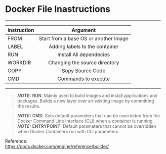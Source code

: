 # Docker File Inastructions  

***
| Instruction | Argument |  
|:-----|:------:|  
|FROM       |    Start from a base OS or another Image  |
|LABEL      |    Adding labels to the container    |
|RUN        |    Install All dependecies      |
|WORKDIR    |    Changing the source directory    |
|COPY       |    Sopy Source Code    |
|CMD        |    Commands to execute    |
*** 

> **_NOTE:_**  **RUN**. Mainly used to build images and install applications and packages. Builds a new layer over an existing image by committing the results.  

> **_NOTE:_**  **CMD**. Sets default parameters that can be overridden from the Docker Command Line Interface (CLI) when a container is running.  
> **_NOTE:_**  **ENTRYPOINT**. Default parameters that cannot be overridden when Docker Containers run with CLI parameters.   

Reference:  
https://docs.docker.com/engine/reference/builder/  